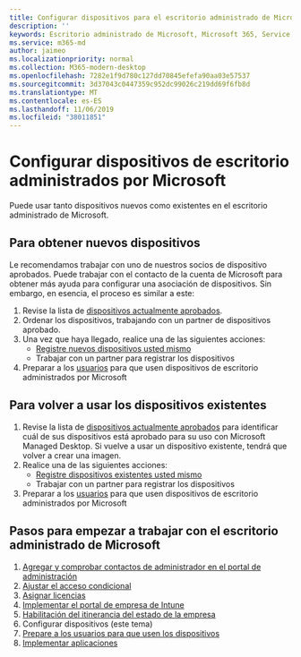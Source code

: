 ```yaml
---
title: Configurar dispositivos para el escritorio administrado de Microsoft
description: ''
keywords: Escritorio administrado de Microsoft, Microsoft 365, Service, Documentation
ms.service: m365-md
author: jaimeo
ms.localizationpriority: normal
ms.collection: M365-modern-desktop
ms.openlocfilehash: 7282e1f9d780c127dd70845efefa90aa03e57537
ms.sourcegitcommit: 3d37043c0447359c952dc99026c219dd69f6fb8d
ms.translationtype: MT
ms.contentlocale: es-ES
ms.lasthandoff: 11/06/2019
ms.locfileid: "38011851"
---
```

# <a name="set-up-microsoft-managed-desktop-devices"></a>Configurar dispositivos de escritorio administrados por Microsoft

Puede usar tanto dispositivos nuevos como existentes en el escritorio administrado de Microsoft.

## <a name="to-obtain-new-devices"></a>Para obtener nuevos dispositivos

Le recomendamos trabajar con uno de nuestros socios de dispositivo aprobados. Puede trabajar con el contacto de la cuenta de Microsoft para obtener más ayuda para configurar una asociación de dispositivos. Sin embargo, en esencia, el proceso es similar a este:

1. Revise la lista de [dispositivos actualmente aprobados](../service-description/device-list.md).
2. Ordenar los dispositivos, trabajando con un partner de dispositivos aprobado.
3. Una vez que haya llegado, realice una de las siguientes acciones:
    - [Registre nuevos dispositivos usted mismo](register-devices-self.md)
    - Trabajar con un partner para registrar los dispositivos
4. Preparar a los [usuarios](get-started-devices.md) para que usen dispositivos de escritorio administrados por Microsoft

## <a name="to-re-use-existing-devices"></a>Para volver a usar los dispositivos existentes

1. Revise la lista de [dispositivos actualmente aprobados](../service-description/device-list.md) para identificar cuál de sus dispositivos está aprobado para su uso con Microsoft Managed Desktop. Si vuelve a usar un dispositivo existente, tendrá que volver a crear una imagen.
2. Realice una de las siguientes acciones:
    - [Registre dispositivos existentes usted mismo](register-reused-devices-self.md)
    - Trabajar con un partner para registrar los dispositivos
3. Preparar a los [usuarios](get-started-devices.md) para que usen dispositivos de escritorio administrados por Microsoft

## <a name="steps-to-get-started-with-microsoft-managed-desktop"></a>Pasos para empezar a trabajar con el escritorio administrado de Microsoft

1. [Agregar y comprobar contactos de administrador en el portal de administración](add-admin-contacts.md)
2. [Ajustar el acceso condicional](conditional-access.md)
3. [Asignar licencias](assign-licenses.md)
4. [Implementar el portal de empresa de Intune](company-portal.md)
5. [Habilitación del itinerancia del estado de la empresa](enterprise-state-roaming.md)
6. Configurar dispositivos (este tema)
7. [Prepare a los usuarios para que usen los dispositivos](get-started-devices.md)
8. [Implementar aplicaciones](deploy-apps.md)